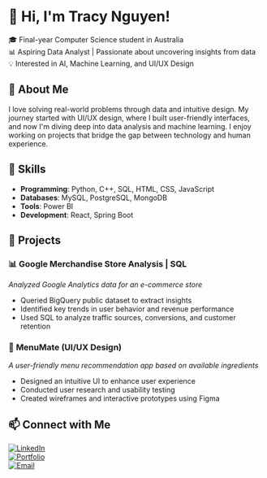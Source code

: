 # 👋 Hi, I'm Tracy Nguyen!  

🎓 Final-year Computer Science student in Australia  
📊 Aspiring Data Analyst | Passionate about uncovering insights from data  
💡 Interested in AI, Machine Learning, and UI/UX Design  

## 🚀 About Me  
I love solving real-world problems through data and intuitive design. My journey started with UI/UX design, where I built user-friendly interfaces, and now I'm diving deep into data analysis and machine learning. I enjoy working on projects that bridge the gap between technology and human experience.  

## 🔧 Skills  
- **Programming**: Python, C++, SQL, HTML, CSS, JavaScript  
- **Databases**: MySQL, PostgreSQL, MongoDB  
- **Tools**: Power BI  
- **Development**: React, Spring Boot  

## 📌 Projects  

### 📊 **Google Merchandise Store Analysis | SQL**  
*Analyzed Google Analytics data for an e-commerce store*  
- Queried BigQuery public dataset to extract insights  
- Identified key trends in user behavior and revenue performance  
- Used SQL to analyze traffic sources, conversions, and customer retention

  
### 🎨 **MenuMate** (UI/UX Design)  
*A user-friendly menu recommendation app based on available ingredients*  
- Designed an intuitive UI to enhance user experience  
- Conducted user research and usability testing  
- Created wireframes and interactive prototypes using Figma  


## 📫 Connect with Me  
[![LinkedIn](https://img.shields.io/badge/-LinkedIn-0A66C2?style=flat&logo=Linkedin&logoColor=white)](https://www.linkedin.com/in/tracy-nguyen-86687a241/)  
[![Portfolio](https://img.shields.io/badge/-Portfolio-000?style=flat&logo=codepen&logoColor=white)](https://silicon-base-535.notion.site/Tracy-Nguyen-19faffefd9b7807b913fecbd38e3803d?pvs=4)  
[![Email](https://img.shields.io/badge/-Email-D14836?style=flat&logo=gmail&logoColor=white)](mailto:ngocthiennhi9a2@gmail.com)  

